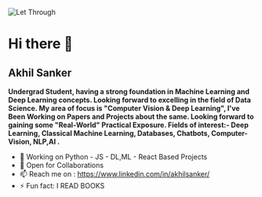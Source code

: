 
![Let Through](https://drive.google.com/file/d/1pwcji4Zrrv_gW_i8j1QDSKi5qgj_tR4-/view?usp=sharing)

# Hi there 👋



## Akhil Sanker

**Undergrad Student, having a strong foundation in Machine Learning and Deep Learning concepts. Looking forward to excelling in the field of Data Science.
My area of focus is "Computer Vision & Deep Learning", I've Been Working on Papers and Projects about the same.
Looking forward to gaining some "Real-World" Practical Exposure.
Fields of interest:- Deep Learning, Classical Machine Learning, Databases, Chatbots, Computer-Vision, NLP,AI .** 


- 🔭 Working on Python - JS - DL,ML - React Based Projects
- 👯 Open for Collaborations 
- 📫 Reach me on : https://www.linkedin.com/in/akhilsanker/
- ⚡ Fun fact: I READ BOOKS
